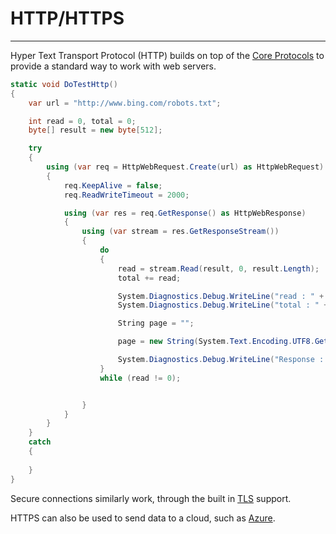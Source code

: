 # HTTP/HTTPS
---
Hyper Text Transport Protocol (HTTP) builds on top of the [Core Protocols](core-protocols.md) to provide a standard way to work with web servers.

```csharp
static void DoTestHttp()
{
    var url = "http://www.bing.com/robots.txt";

    int read = 0, total = 0;
    byte[] result = new byte[512];

    try
    {
        using (var req = HttpWebRequest.Create(url) as HttpWebRequest)
        {
            req.KeepAlive = false;                    
            req.ReadWriteTimeout = 2000;

            using (var res = req.GetResponse() as HttpWebResponse)
            {
                using (var stream = res.GetResponseStream())
                {
                    do
                    {
                        read = stream.Read(result, 0, result.Length);
                        total += read;

                        System.Diagnostics.Debug.WriteLine("read : " + read);
                        System.Diagnostics.Debug.WriteLine("total : " + total);

                        String page = "";

                        page = new String(System.Text.Encoding.UTF8.GetChars(result, 0, read));

                        System.Diagnostics.Debug.WriteLine("Response : " + page);
                    }
                    while (read != 0);


                }
            }
        }  
    }
    catch
    {
                
    }
}

```

Secure connections similarly work, through the built in [TLS](tls.md) support.

HTTPS can also be used to send data to a cloud, such as [Azure](azure.md).
